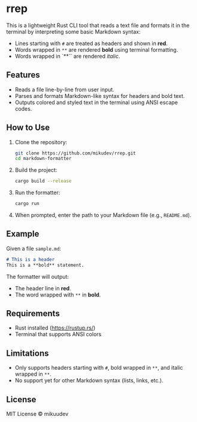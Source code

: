 # rrep

This is a lightweight Rust CLI tool that reads a text file and formats it in the terminal by interpreting some basic Markdown syntax:

- Lines starting with `#` are treated as headers and shown in **red**.
- Words wrapped in `**` are rendered **bold** using terminal formatting.
- Words wrapped in `**`` are rendered *italic*.

## Features

- Reads a file line-by-line from user input.
- Parses and formats Markdown-like syntax for headers and bold text.
- Outputs colored and styled text in the terminal using ANSI escape codes.

## How to Use

1. Clone the repository:
    ```bash
    git clone https://github.com/mikudev/rrep.git
    cd markdown-formatter
    ```

2. Build the project:
    ```bash
    cargo build --release
    ```

3. Run the formatter:
    ```bash
    cargo run
    ```

4. When prompted, enter the path to your Markdown file (e.g., `README.md`).

## Example

Given a file `sample.md`:

```md
# This is a header
This is a **bold** statement.
```


The formatter will output:

- The header line in **red**.
- The word wrapped with `**` in **bold**.

## Requirements

- Rust installed (https://rustup.rs/)
- Terminal that supports ANSI colors

## Limitations

- Only supports headers starting with `#`, bold wrapped in `**`, and italic wrapped in `**`.
- No support yet for other Markdown syntax (lists, links, etc.).

## License

MIT License © mikuudev
